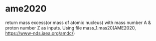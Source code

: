 # ame2020
return mass excess(or mass of atomic nucleus) with mass number A &amp; proton number Z as inputs.
Using file mass_1.mas20(AME2020, https://www-nds.iaea.org/amdc/)
